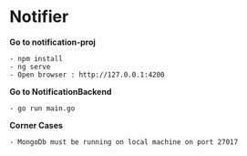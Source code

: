 # Notifier


**Go to notification-proj**

    - npm install
    - ng serve
    - Open browser : http://127.0.0.1:4200


**Go to NotificationBackend**

    - go run main.go

**Corner Cases**

    - MongoDb must be running on local machine on port 27017
 